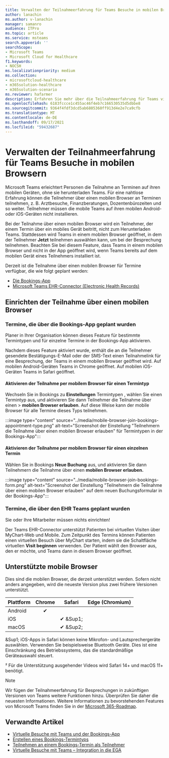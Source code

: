 ```yaml
---
title: Verwalten der Teilnahmeerfahrung für Teams Besuche in mobilen Browsern
author: lanachin
ms.author: v-lanachin
manager: samanro
audience: ITPro
ms.topic: article
ms.service: msteams
search.appverid: ''
searchScope:
- Microsoft Teams
- Microsoft Cloud for Healthcare
f1.keywords:
- NOCSH
ms.localizationpriority: medium
ms.collection:
- microsoftcloud-healthcare
- m365solution-healthcare
- m365solution-scenario
ms.reviewer: hafarmer
description: Erfahren Sie mehr über die Teilnahmeerfahrung für Teams virtuellen Besuche in mobilen Browsern.
ms.openlocfilehash: 6183fccce1c455ac46f4eb7c166530535d5dbbe8
ms.sourcegitcommit: 9364f4fdf3dcd5ab6805360ff913d4e2e7ca9cfb
ms.translationtype: MT
ms.contentlocale: de-DE
ms.lasthandoff: 09/17/2021
ms.locfileid: "59432687"
---
```

# <a name="manage-the-join-experience-for-teams-virtual-visits-on-mobile-browsers"></a>Verwalten der Teilnahmeerfahrung für Teams Besuche in mobilen Browsern

Microsoft Teams erleichtert Personen die Teilnahme an Terminen auf ihren mobilen Geräten, ohne sie herunterladen Teams. Für eine nahtlose Erfahrung können die Teilnehmer über einen mobilen Browser an Terminen teilnehmen, z. B. Arztbesuche, Finanzberatungen, Dozentenbürozeiten und so weiter. Teilnehmer müssen die mobile Teams auf ihren mobilen Android- oder iOS-Geräten nicht installieren.

Bei der Teilnahme über einen mobilen Browser wird ein Teilnehmer, der einem Termin über ein mobiles Gerät beitritt, nicht zum Herunterladen Teams. Stattdessen wird Teams in einem mobilen Browser geöffnet, in dem der Teilnehmer **Jetzt** teilnehmen auswählen kann, um bei der Besprechung teilnehmen. Beachten Sie bei diesem Feature, dass Teams in einem mobilen Browser und nicht in der App geöffnet wird, wenn Teams bereits auf dem mobilen Gerät eines Teilnehmers installiert ist.

Derzeit ist die Teilnahme über einen mobilen Browser für Termine verfügbar, die wie folgt geplant werden:

- [Die Bookings-App](https://support.microsoft.com/office/apps-and-services-cc1fba57-9900-4634-8306-2360a40c665b?ui=en-us&rs=en-us&ad=us#PickTab=Bookings)
- [Microsoft Teams EHR-Connector (Electronic Health Records)](healthcare/ehr-admin.md)

## <a name="set-up-mobile-browser-join"></a>Einrichten der Teilnahme über einen mobilen Browser

### <a name="appointments-scheduled-through-the-bookings-app"></a>Termine, die über die Bookings-App geplant wurden

Planer in Ihrer Organisation können dieses Feature für bestimmte Termintypen und für einzelne Termine in der Bookings-App aktivieren.

Nachdem dieses Feature aktiviert wurde, enthält die an die Teilnehmer gesendete Bestätigungs-E-Mail oder der SMS-Text einen Teilnahmelink für eine Besprechung, der Teams in einem mobilen Browser geöffnet wird. Auf mobilen Android-Geräten Teams in Chrome geöffnet. Auf mobilen iOS-Geräten Teams in Safari geöffnet.

#### <a name="turn-on-mobile-browser-join-for-an-appointment-type"></a>Aktivieren der Teilnahme per mobilem Browser für einen Termintyp

Wechseln Sie in Bookings zu **Einstellungen** Termintypen , wählen Sie einen Termintyp aus, und aktivieren Sie dann Teilnehmer die Teilnahme über einen  >   **mobilen Browser erlauben**. [](https://support.microsoft.com/office/create-an-appointment-type-810eac77-6a65-4dc8-964d-c00eadf43887) Auf diese Weise kann der mobile Browser für alle Termine dieses Typs teilnehmen.

:::image type="content" source="../media/mobile-browser-join-bookings-appointment-type.png" alt-text="Screenshot der Einstellung "Teilnehmern die Teilnahme über einen mobilen Browser erlauben" für Termintypen in der Bookings-App":::

#### <a name="turn-on-mobile-browser-join-for-an-individual-appointment"></a>Aktivieren der Teilnahme per mobilem Browser für einen einzelnen Termin

Wählen Sie in Bookings **Neue Buchung** aus, und aktivieren Sie dann Teilnehmern die Teilnahme über einen **mobilen Browser erlauben.**

:::image type="content" source="../media/mobile-browser-join-bookings-form.png" alt-text="Screenshot der Einstellung "Teilnehmern die Teilnahme über einen mobilen Browser erlauben" auf dem neuen Buchungsformular in der Bookings-App":::

### <a name="appointments-scheduled-through-the-teams-ehr-connector"></a>Termine, die über den EHR Teams geplant wurden

Sie oder Ihre Mitarbeiter müssen nichts einrichten!

Der Teams EHR-Connector unterstützt Patienten bei virtuellen Visiten über MyChart-Web und Mobile. Zum Zeitpunkt des Termins können Patienten einen virtuellen Besuch über MyChart starten, indem sie die Schaltfläche virtuellen **Visit beginnen** verwenden. Der Patient wählt den Browser aus, den er möchte, und Teams dann in diesem Browser geöffnet.

## <a name="supported-mobile-browsers"></a>Unterstützte mobile Browser

Dies sind die mobilen Browser, die derzeit unterstützt werden. Sofern nicht anders angegeben, wird die neueste Version plus zwei frühere Versionen unterstützt.

|Plattform  |Chrome |Safari |Edge (Chromium)|
|---------|:---:|:---:|:---:|
|Android   |   &#x2714;      |         |         |
|iOS    |         |  &#x2714; &Sup1;       |         |
|macOS     |         |  &#x2714; &Sup2;    |         |

&Sup1; iOS-Apps in Safari können keine Mikrofon- und Lautsprechergeräte auswählen. Verwenden Sie beispielsweise Bluetooth Geräte. Dies ist eine Einschränkung des Betriebssystems, das die standardmäßige Geräteauswahl steuert.

&sup2; Für die Unterstützung ausgehender Videos wird Safari 14+ und macOS 11+ benötigt.

> [!NOTE]
> Wir fügen der Teilnahmeerfahrung für Besprechungen in zukünftigen Versionen von Teams weitere Funktionen hinzu. Überprüfen Sie daher die neuesten Informationen. Weitere Informationen zu bevorstehenden Features von Microsoft Teams finden Sie in der [Microsoft 365-Roadmap](https://www.microsoft.com/microsoft-365/roadmap?filters=&searchterms=microsoft%2Cteams).

## <a name="related-articles"></a>Verwandte Artikel

- [Virtuelle Besuche mit Teams und der Bookings-App](bookings-virtual-visits.md)
- [Erstellen eines Bookings-Termintyps](https://support.microsoft.com/office/create-an-appointment-type-810eac77-6a65-4dc8-964d-c00eadf43887)
- [Teilnehmen an einem Bookings-Termin als Teilnehmer](https://support.microsoft.com/office/join-a-bookings-appointment-as-an-attendee-95cea12d-2220-421f-a663-6efb20913c7f)
- [Virtuelle Besuche mit Teams – Integration in die EGA](healthcare/ehr-admin.md)
